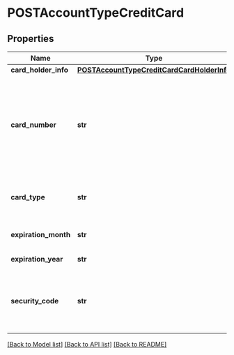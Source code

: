 # POSTAccountTypeCreditCard

## Properties
Name | Type | Description | Notes
------------ | ------------- | ------------- | -------------
**card_holder_info** | [**POSTAccountTypeCreditCardCardHolderInfo**](POSTAccountTypeCreditCardCardHolderInfo.md) |  | 
**card_number** | **str** | Card number, up to 16 characters. Once created, this field can&#39;t be updated or queried, and is only available in masked format (e.g., XXXX-XXXX-XXXX-1234).  | 
**card_type** | **str** | Possible values are: &#x60;Visa&#x60;, &#x60;MasterCard&#x60;, &#x60;AmericanExpress&#x60;, &#x60;Discover&#x60;.  | 
**expiration_month** | **str** | Two-digit expiration month (01-12).  | 
**expiration_year** | **str** | Four-digit expiration year.  | 
**security_code** | **str** | The CVV or CVV2 security code of the card. To ensure PCI compliance, this value isn&#39;t stored and can&#39;t be queried.  | [optional] 

[[Back to Model list]](../README.md#documentation-for-models) [[Back to API list]](../README.md#documentation-for-api-endpoints) [[Back to README]](../README.md)


